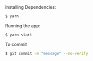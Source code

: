 Installing Dependencies:

```bash
$ yarn
```

Running the app:

```bash
$ yarn start
```

To commit
```bash
$ git commit -m "message" --no-verify
```
